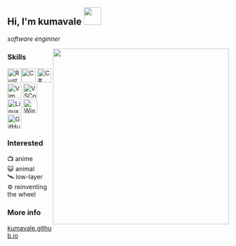 ## Hi, I'm kumavale <img src="https://media.giphy.com/media/92iPFYt9VsAYWg6SAb/giphy.gif" width="40">

*software enginner*

<img src="https://media.giphy.com/media/48JQgnOAzx7TL3ZEQv/giphy.gif" align="right" height="400">

### Skills

<img src="https://cdn.jsdelivr.net/gh/devicons/devicon/icons/rust/rust-plain.svg" width=32 title="Rust" /><img src="https://cdn.jsdelivr.net/gh/devicons/devicon/icons/c/c-original.svg" width=32 title="C" />
<img src="https://cdn.jsdelivr.net/gh/devicons/devicon/icons/csharp/csharp-original.svg" width=32 title="C#" />
<img src="https://cdn.jsdelivr.net/gh/devicons/devicon/icons/vim/vim-original.svg" width=32 title="Vim" />
<img src="https://cdn.jsdelivr.net/gh/devicons/devicon/icons/vscode/vscode-original.svg" width=32 title="VSCode" />
<img src="https://cdn.jsdelivr.net/gh/devicons/devicon/icons/linux/linux-original.svg" width=32 title="Linux" />
<img src="https://cdn.jsdelivr.net/gh/devicons/devicon/icons/windows8/windows8-original.svg" width=32 title="Windows" />
<img src="https://cdn.jsdelivr.net/gh/devicons/devicon/icons/github/github-original.svg" width=32 title="GitHub" />

### Interested

📺 anime  
😺 animal  
🛰 low-layer  
⚙ reinventing the wheel  

### More info

[kumavale.github.io](https://kumavale.github.io/)
